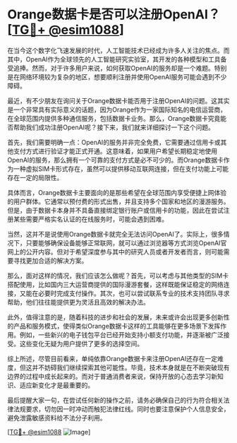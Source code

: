 # Orange数据卡是否可以注册OpenAI？[[TG💪+ @esim1088](https://t.me/s/esim1088)]

在当今这个数字化飞速发展的时代，人工智能技术已经成为许多人关注的焦点。而其中，OpenAI作为全球领先的人工智能研究实验室，其开发的各种模型和工具备受追捧。然而，对于许多用户来说，如何获取OpenAI的服务却是一个难题。特别是在网络环境较为复杂的地区，想要顺利注册并使用OpenAI服务可能会遇到不少障碍。

最近，有不少朋友在询问关于Orange数据卡能否用于注册OpenAI的问题。这其实是一个非常具有实际意义的话题，因为Orange作为一家国际知名的电信运营商，在全球范围内提供多种通信服务，包括数据卡业务。那么，Orange数据卡究竟能否帮助我们成功注册OpenAI呢？接下来，我们就来详细探讨一下这个问题。

首先，我们需要明确一点：OpenAI的服务并非完全免费，它需要通过信用卡或其他支付方式进行验证才能正式开通。这意味着，如果用户希望长期稳定地使用OpenAI的服务，那么拥有一个可靠的支付方式是必不可少的。而Orange数据卡作为一种虚拟SIM卡形式存在，虽然可以提供移动互联网连接，但在支付功能上可能存在一定的局限性。

具体而言，Orange数据卡主要面向的是那些希望在全球范围内享受便捷上网体验的用户群体。它通常以预付费的形式出售，并且支持多个国家和地区的漫游服务。但是，由于数据卡本身并不具备直接绑定银行账户或信用卡的功能，因此在尝试注册某些需要严格实名认证的在线服务时，可能会遇到困难。

当然，这并不是说使用Orange数据卡就完全无法访问OpenAI了。实际上，很多情况下，只要能够确保设备能够正常联网，就可以通过浏览器等方式浏览OpenAI官网上的公开内容。但对于希望深度参与其中的研究人员或者开发者而言，则可能需要寻找更加合适的解决方案。

那么，面对这样的情况，我们应该怎么做呢？首先，可以考虑与其他类型的SIM卡搭配使用，比如国内三大运营商提供的国际漫游套餐，这样既能保证稳定的网络连接，又能在必要时完成支付操作。其次，也可以尝试联系专业的技术支持团队寻求帮助，他们往往能提供更为灵活且高效的解决办法。

此外，值得注意的是，随着科技的进步和社会的发展，未来或许会出现更多创新性的产品和服务模式，使得类似Orange数据卡这样的工具能够在更多场景下发挥作用。例如，一些新兴的电子钱包平台已经开始支持小额支付功能，并逐渐被广泛接受。这些变化无疑为用户提供了更多的选择空间。

综上所述，尽管目前看来，单纯依靠Orange数据卡来注册OpenAI还存在一定难度，但这并不妨碍我们继续探索其他可能性。毕竟，技术本身就是在不断突破现有边界的过程中成长起来的。而对于普通消费者来说，保持开放的心态去学习新知识、适应新变化才是最重要的。

最后提醒大家一句，在尝试任何新的操作之前，请务必确保自己的行为符合相关法律法规要求，切勿因一时冲动而触犯法律红线。同时也要注意保护个人信息安全，避免泄露敏感资料给不法分子利用。

[[TG💪+ @esim1088](https://t.me/s/esim1088) ![Image](https://i.postimg.cc/4NQfJmqS/Snipaste-2025-05-13-00-14-12.png)]